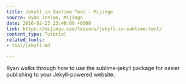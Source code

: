```yaml
---
title: Jekyll in Sublime Text - Mijingo
source: Ryan Irelan, Mijingo
date: 2016-02-23 23:40:00 +0000
link: https://mijingo.com/lessons/jekyll-in-sublime-text/
content_type: Tutorial
related_tools:
- tool/jekyll.md

---
```

Ryan walks through how to use the sublime-jekyll package for easier publishing to your Jekyll-powered website. 





